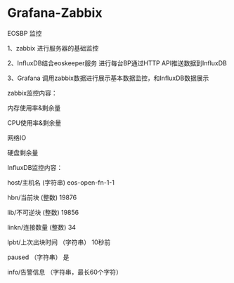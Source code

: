 # Grafana-Zabbix

 EOSBP  监控

 1、zabbix 进行服务器的基础监控

 2、InfluxDB结合eoskeeper服务 进行每台BP通过HTTP API推送数据到InfluxDB

 3、Grafana 调用zabbix数据进行展示基本数据监控，和InfluxDB数据展示


 zabbix监控内容：
  
 内存使用率&剩余量

 CPU使用率&剩余量

 网络IO

 硬盘剩余量

 InfluxDB监控内容：

 host/主机名 (字符串) eos-open-fn-1-1

 hbn/当前块 (整数) 19876

 lib/不可逆块 (整数) 19856

 linkn/连接数量 (整数) 34

 lpbt/上次出块时间 （字符串） 10秒前

 paused （字符串） 是

 info/告警信息 （字符串，最长60个字符） 

